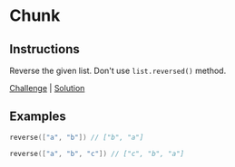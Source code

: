 # Chunk

## Instructions

Reverse the given list. Don't use `list.reversed()` method.

[Challenge](Challenge.kt) | [Solution](Solution.kt)

## Examples

```kotlin
reverse(["a", "b"]) // ["b", "a"]

reverse(["a", "b", "c"]) // ["c", "b", "a"]
```

